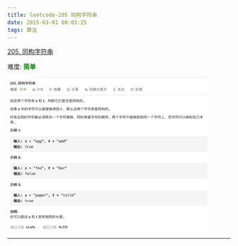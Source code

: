 ```yaml
---
title: leetcode-205 同构字符串
date: 2015-03-01 00:03:25
tags: 算法
---
```




[205. 同构字符串](https://leetcode-cn.com/problems/isomorphic-strings/)

难度:  <font color="green">**简单**</font>


<img src="leetcode-205-同构字符串/0.png" width = 90% height = 50% />


<br>


---